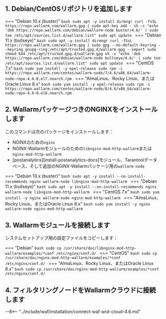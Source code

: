 ## 1. Debian/CentOSリポジトリを追加します

=== "Debian 10.x (buster)"
    ```bash
    sudo apt -y install dirmngr
    curl -fsSL https://repo.wallarm.com/wallarm.gpg | sudo apt-key add -
    sh -c "echo 'deb https://repo.wallarm.com/debian/wallarm-node buster/4.6/' | sudo tee /etc/apt/sources.list.d/wallarm.list"
    sudo apt update
    ```
=== "Debian 11.x (bullseye)"
    ```bash
    sudo apt -y install dirmngr
    curl -fSsL https://repo.wallarm.com/wallarm.gpg | sudo gpg --no-default-keyring --keyring gnupg-ring:/etc/apt/trusted.gpg.d/wallarm.gpg --import
    sudo chmod 644 /etc/apt/trusted.gpg.d/wallarm.gpg
    sh -c "echo 'deb https://repo.wallarm.com/debian/wallarm-node bullseye/4.6/' | sudo tee /etc/apt/sources.list.d/wallarm.list"
    sudo apt update
    ```
=== "CentOS 7.x"
    ```bash
    sudo yum install -y epel-release
    sudo rpm -i https://repo.wallarm.com/centos/wallarm-node/7/4.6/x86_64/wallarm-node-repo-4.6-0.el7.noarch.rpm
    ```
=== "AlmaLinux、Rocky Linux、またはOracle Linux 8.x"
    ```bash
    sudo yum install -y epel-release
    sudo rpm -i https://repo.wallarm.com/centos/wallarm-node/8/4.6/x86_64/wallarm-node-repo-4.6-0.el8.noarch.rpm
    ```

## 2. WallarmパッケージつきのNGINXをインストールします

このコマンドは次のパッケージをインストールします：

* NGINXのための`nginx`
* NGINX-Wallarmモジュールのための`libnginx-mod-http-wallarm`または`nginx-mod-http-wallarm`
* [postanalytics][install-postanalytics-docs]モジュール、Tarantoolデータベース、そして追加のNGINX-Wallarmパッケージ用の`wallarm-node`

=== "Debian 10.x (buster)"
    ```bash
    sudo apt -y install --no-install-recommends nginx wallarm-node libnginx-mod-http-wallarm
    ```
=== "Debian 11.x (bullseye)"
    ```bash
    sudo apt -y install --no-install-recommends nginx wallarm-node libnginx-mod-http-wallarm
    ```
=== "CentOS 7.x"
    ```bash
    sudo yum install -y nginx wallarm-node nginx-mod-http-wallarm
    ```
=== "AlmaLinux、Rocky Linux、またはOracle Linux 8.x"
    ```bash
    sudo yum install -y nginx wallarm-node nginx-mod-http-wallarm
    ```

## 3. Wallarmモジュールを接続します

システムセットアップ用の設定ファイルをコピーします：

=== "Debian"
    ```bash
    sudo cp /usr/share/doc/libnginx-mod-http-wallarm/examples/*conf /etc/nginx/conf.d/
    ```
=== "CentOS"
    ```bash
    sudo cp /usr/share/doc/nginx-mod-http-wallarm/examples/*conf /etc/nginx/conf.d/
    ```
=== "AlmaLinux、Rocky Linux、またはOracle Linux 8.x"
    ```bash
    sudo cp /usr/share/doc/nginx-mod-http-wallarm/examples/*conf /etc/nginx/conf.d/
    ```

## 4. フィルタリングノードをWallarmクラウドに接続します

--8<-- "../include/waf/installation/connect-waf-and-cloud-4.6.md"